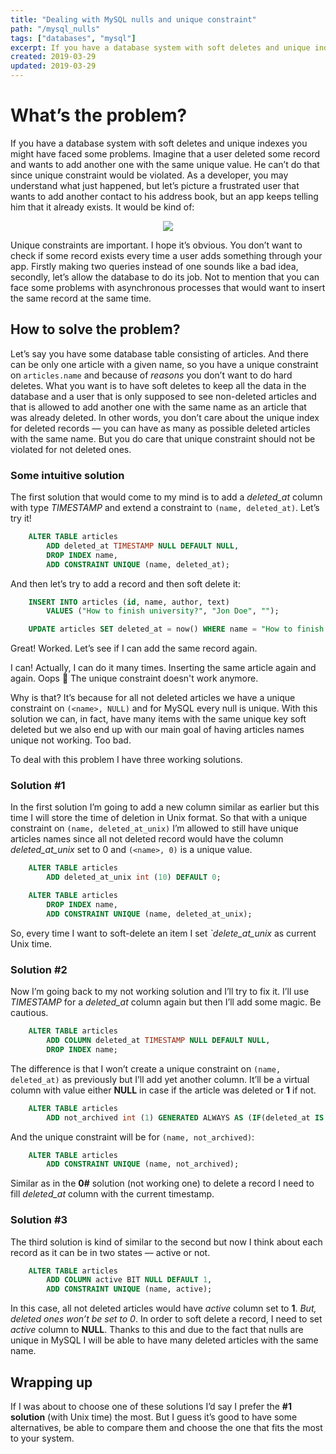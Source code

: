 ```yaml
---
title: "Dealing with MySQL nulls and unique constraint"
path: "/mysql_nulls"
tags: ["databases", "mysql"]
excerpt: If you have a database system with soft deletes and unique indexes you might have faced some problems. Imagine that a user deleted some record and wants to add another one with the same unique value. He can’t do that since unique constraint would be violated...
created: 2019-03-29
updated: 2019-03-29
---
```


# What’s the problem?

If you have a database system with soft deletes and unique indexes you might have faced some problems. Imagine that a user deleted some record and wants to add another one with the same unique value. He can’t do that since unique constraint would be violated. As a developer, you may understand what just happened, but let’s picture a frustrated user that wants to add another contact to his address book, but an app keeps telling him that it already exists. It would be kind of:

<div style="text-align: center; max-width: 100%;">
    <img src="https://media.giphy.com/media/b3ETeleegHXG0/giphy.gif" style="max-width: 100%"/>
</div>

Unique constraints are important. I hope it’s obvious. You don’t want to check if some record exists every time a user adds something through your app. Firstly making two queries instead of one sounds like a bad idea, secondly, let’s allow the database to do its job. Not to mention that you can face some problems with asynchronous processes that would want to insert the same record at the same time.

## How to solve the problem?

Let’s say you have some database table consisting of articles. And there can be only one article with a given name, so you have a unique constraint on `articles.name` and because of _reasons_ you don’t want to do hard deletes. What you want is to have soft deletes to keep all the data in the database and a user that is only supposed to see non-deleted articles and that is allowed to add another one with the same name as an article that was already deleted. In other words, you don’t care about the unique index for deleted records — you can have as many as possible deleted articles with the same name. But you do care that unique constraint should not be violated for not deleted ones.

### Some intuitive solution

The first solution that would come to my mind is to add a _deleted_at_ column with type _TIMESTAMP_ and extend a constraint to `(name, deleted_at)`. Let’s try it!

```sql
    ALTER TABLE articles
        ADD deleted_at TIMESTAMP NULL DEFAULT NULL,
        DROP INDEX name,
        ADD CONSTRAINT UNIQUE (name, deleted_at);
```

And then let’s try to add a record and then soft delete it:

```sql
    INSERT INTO articles (id, name, author, text)
        VALUES ("How to finish university?", "Jon Doe", "");

    UPDATE articles SET deleted_at = now() WHERE name = "How to finish university?";
```

Great! Worked. Let’s see if I can add the same record again.

I can! Actually, I can do it many times. Inserting the same article again and again. Oops 🙊 The unique constraint doesn't work anymore.

Why is that? It’s because for all not deleted articles we have a unique constraint on `(<name>, NULL)` and for MySQL every null is unique. With this solution we can, in fact, have many items with the same unique key soft deleted but we also end up with our main goal of having articles names unique not working. Too bad.

To deal with this problem I have three working solutions.

### Solution #1

In the first solution I’m going to add a new column similar as earlier but this time I will store the time of deletion in Unix format. So that with a unique constraint on `(name, deleted_at_unix)` I’m allowed to still have unique articles names since all not deleted record would have the column _deleted_at_unix_ set to 0 and `(<name>, 0)` is a unique value.

```sql
    ALTER TABLE articles
        ADD deleted_at_unix int (10) DEFAULT 0;

    ALTER TABLE articles
        DROP INDEX name,
        ADD CONSTRAINT UNIQUE (name, deleted_at_unix);
```

So, every time I want to soft-delete an item I set _`delete_at_unix_ as current Unix time.

### Solution #2

Now I’m going back to my not working solution and I’ll try to fix it. I’ll use _TIMESTAMP_ for a _deleted_at_ column again but then I’ll add some magic. Be cautious.

```sql
    ALTER TABLE articles
        ADD COLUMN deleted_at TIMESTAMP NULL DEFAULT NULL,
        DROP INDEX name;
```

The difference is that I won’t create a unique constraint on `(name, deleted_at)` as previously but I’ll add yet another column. It’ll be a virtual column with value either **NULL** in case if the article was deleted or **1** if not.

```sql
    ALTER TABLE articles
        ADD not_archived int (1) GENERATED ALWAYS AS (IF(deleted_at IS NULL,  1, NULL)) VIRTUAL;
```

And the unique constraint will be for `(name, not_archived)`:

```sql
    ALTER TABLE articles
        ADD CONSTRAINT UNIQUE (name, not_archived);
```

Similar as in the **0#** solution (not working one) to delete a record I need to fill _deleted_at_ column with the current timestamp.

### Solution #3

The third solution is kind of similar to the second but now I think about each record as it can be in two states — active or not.

```sql
    ALTER TABLE articles
        ADD COLUMN active BIT NULL DEFAULT 1,
        ADD CONSTRAINT UNIQUE (name, active);
```

In this case, all not deleted articles would have _active_ column set to **1**. _But, deleted ones won’t be set to 0_. In order to soft delete a record, I need to set _active_ column to **NULL**. Thanks to this and due to the fact that nulls are unique in MySQL I will be able to have many deleted articles with the same name.

## Wrapping up

If I was about to choose one of these solutions I’d say I prefer the **#1 solution** (with Unix time) the most. But I guess it’s good to have some alternatives, be able to compare them and choose the one that fits the most to your system.
